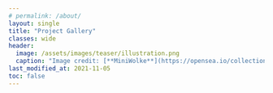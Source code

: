 ```yaml
---
# permalink: /about/
layout: single
title: "Project Gallery"
classes: wide
header:
  image: /assets/images/teaser/illustration.png
  caption: "Image credit: [**MiniWolke**](https://opensea.io/collection/clother)"
last_modified_at: 2021-11-05
toc: false
---
```

